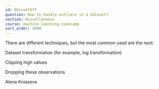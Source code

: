 ```yaml
---
id: 091ce4f5ff
question: How to handle outliers in a dataset?
section: Miscellaneous
course: machine-learning-zoomcamp
sort_order: 3900
---
```


There are different techniques, but the most common used are the next:

Dataset transformation (for example, log transformation)

Clipping high values

Dropping these observations

Alena Kniazeva

